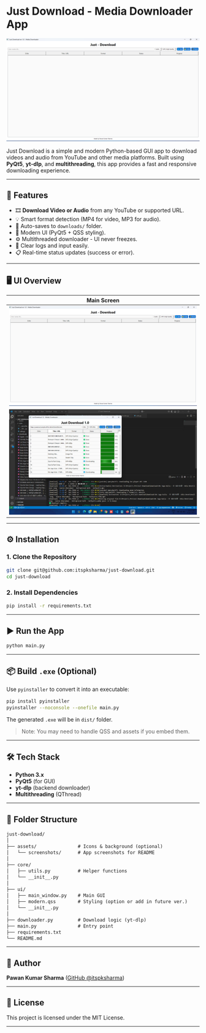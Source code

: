 # Just Download - Media Downloader App

![App Screenshot](assets/screenshots/main_ui.png)

Just Download is a simple and modern Python-based GUI app to download videos and audio from YouTube and other media platforms. Built using **PyQt5**, **yt-dlp**, and **multithreading**, this app provides a fast and responsive downloading experience.

---

## 🚀 Features

* 🎞️ **Download Video or Audio** from any YouTube or supported URL.
* 💡 Smart format detection (MP4 for video, MP3 for audio).
* 📁 Auto-saves to `downloads/` folder.
* 🌈 Modern UI (PyQt5 + QSS styling).
* ⚙️ Multithreaded downloader - UI never freezes.
* 🔄 Clear logs and input easily.
* 📋 Real-time status updates (success or error).

---

## 🖥️ UI Overview

| Main Screen                                |
| ------------------------------------------ |
| ![Main UI](assets/screenshots/main_ui.png) 
| ![Main UI](assets/screenshots/live_demo.jpg) |

---

## ⚙️ Installation

### 1. Clone the Repository

```bash
git clone git@github.com:itspksharma/just-download.git
cd just-download
```

### 2. Install Dependencies

```bash
pip install -r requirements.txt
```

---

## ▶️ Run the App

```bash
python main.py
```

---

## 📦 Build `.exe` (Optional)

Use `pyinstaller` to convert it into an executable:

```bash
pip install pyinstaller
pyinstaller --noconsole --onefile main.py
```

The generated `.exe` will be in `dist/` folder.

> Note: You may need to handle QSS and assets if you embed them.

---

## 🛠️ Tech Stack

* **Python 3.x**
* **PyQt5** (for GUI)
* **yt-dlp** (backend downloader)
* **Multithreading** (QThread)

---

## 🧾 Folder Structure

```
just-download/
│
├── assets/               # Icons & background (optional)
│   └── screenshots/      # App screenshots for README
│
├── core/
│   ├── utils.py          # Helper functions
│   └── __init__.py
│
├── ui/
│   ├── main_window.py    # Main GUI
│   ├── modern.qss        # Styling (option or add in future ver.)
│   └── __init__.py
│
├── downloader.py         # Download logic (yt-dlp)
├── main.py               # Entry point
├── requirements.txt
└── README.md
```

---

## 🙋 Author

**Pawan Kumar Sharma** ([GitHub @itspksharma](https://github.com/itspksharma))

---

## 📃 License

This project is licensed under the MIT License.

---


